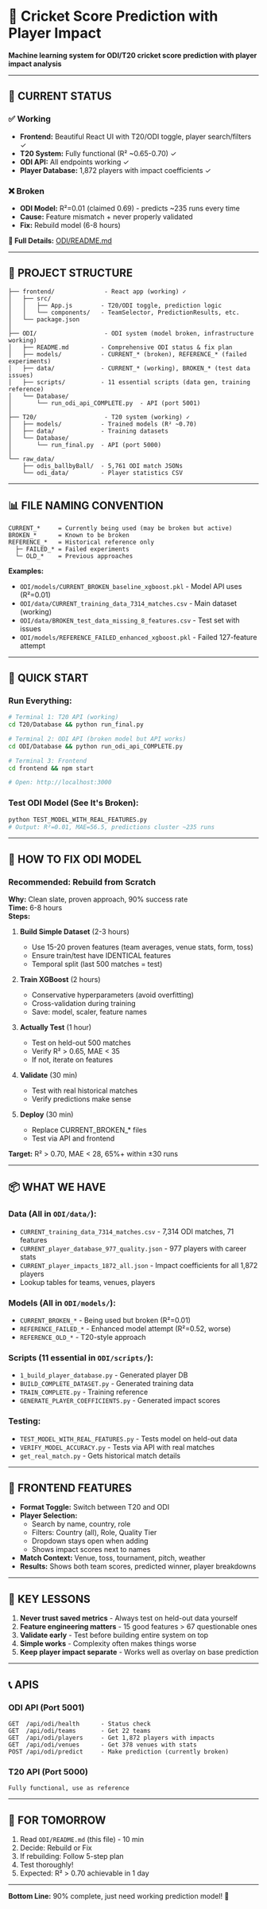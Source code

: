 # 🏏 Cricket Score Prediction with Player Impact

**Machine learning system for ODI/T20 cricket score prediction with player impact analysis**

---

## 🚨 **CURRENT STATUS**

### ✅ **Working**
- **Frontend:** Beautiful React UI with T20/ODI toggle, player search/filters ✓
- **T20 System:** Fully functional (R² ~0.65-0.70) ✓
- **ODI API:** All endpoints working ✓
- **Player Database:** 1,872 players with impact coefficients ✓

### ❌ **Broken**
- **ODI Model:** R²=0.01 (claimed 0.69) - predicts ~235 runs every time
- **Cause:** Feature mismatch + never properly validated
- **Fix:** Rebuild model (6-8 hours)

**📄 Full Details:** [ODI/README.md](ODI/README.md)

---

## 🎯 **PROJECT STRUCTURE**

```
├── frontend/              - React app (working) ✓
│   ├── src/
│   │   ├── App.js        - T20/ODI toggle, prediction logic
│   │   └── components/   - TeamSelector, PredictionResults, etc.
│   └── package.json
│
├── ODI/                   - ODI system (model broken, infrastructure working)
│   ├── README.md         - Comprehensive ODI status & fix plan
│   ├── models/           - CURRENT_* (broken), REFERENCE_* (failed experiments)
│   ├── data/             - CURRENT_* (working), BROKEN_* (test data issues)
│   ├── scripts/          - 11 essential scripts (data gen, training reference)
│   └── Database/
│       └── run_odi_api_COMPLETE.py  - API (port 5001)
│
├── T20/                   - T20 system (working) ✓
│   ├── models/           - Trained models (R² ~0.70)
│   ├── data/             - Training datasets
│   └── Database/
│       └── run_final.py  - API (port 5000)
│
└── raw_data/
    ├── odis_ballbyBall/  - 5,761 ODI match JSONs
    └── odi_data/         - Player statistics CSV
```

---

## 📊 **FILE NAMING CONVENTION**

```
CURRENT_*     = Currently being used (may be broken but active)
BROKEN_*      = Known to be broken
REFERENCE_*   = Historical reference only
  ├─ FAILED_* = Failed experiments
  └─ OLD_*    = Previous approaches
```

**Examples:**
- `ODI/models/CURRENT_BROKEN_baseline_xgboost.pkl` - Model API uses (R²=0.01)
- `ODI/data/CURRENT_training_data_7314_matches.csv` - Main dataset (working)
- `ODI/data/BROKEN_test_data_missing_8_features.csv` - Test set with issues
- `ODI/models/REFERENCE_FAILED_enhanced_xgboost.pkl` - Failed 127-feature attempt

---

## 🚀 **QUICK START**

### **Run Everything:**
```bash
# Terminal 1: T20 API (working)
cd T20/Database && python run_final.py

# Terminal 2: ODI API (broken model but API works)
cd ODI/Database && python run_odi_api_COMPLETE.py

# Terminal 3: Frontend
cd frontend && npm start

# Open: http://localhost:3000
```

### **Test ODI Model (See It's Broken):**
```bash
python TEST_MODEL_WITH_REAL_FEATURES.py
# Output: R²=0.01, MAE=56.5, predictions cluster ~235 runs
```

---

## 🔧 **HOW TO FIX ODI MODEL**

### **Recommended: Rebuild from Scratch**

**Why:** Clean slate, proven approach, 90% success rate  
**Time:** 6-8 hours  
**Steps:**

1. **Build Simple Dataset** (2-3 hours)
   - Use 15-20 proven features (team averages, venue stats, form, toss)
   - Ensure train/test have IDENTICAL features
   - Temporal split (last 500 matches = test)

2. **Train XGBoost** (2 hours)
   - Conservative hyperparameters (avoid overfitting)
   - Cross-validation during training
   - Save: model, scaler, feature names

3. **Actually Test** (1 hour)
   - Test on held-out 500 matches
   - Verify R² > 0.65, MAE < 35
   - If not, iterate on features

4. **Validate** (30 min)
   - Test with real historical matches
   - Verify predictions make sense

5. **Deploy** (30 min)
   - Replace CURRENT_BROKEN_* files
   - Test via API and frontend

**Target:** R² > 0.70, MAE < 28, 65%+ within ±30 runs

---

## 📦 **WHAT WE HAVE**

### **Data (All in `ODI/data/`):**
- `CURRENT_training_data_7314_matches.csv` - 7,314 ODI matches, 71 features
- `CURRENT_player_database_977_quality.json` - 977 players with career stats
- `CURRENT_player_impacts_1872_all.json` - Impact coefficients for all 1,872 players
- Lookup tables for teams, venues, players

### **Models (All in `ODI/models/`):**
- `CURRENT_BROKEN_*` - Being used but broken (R²=0.01)
- `REFERENCE_FAILED_*` - Enhanced model attempt (R²=0.52, worse)
- `REFERENCE_OLD_*` - T20-style approach

### **Scripts (11 essential in `ODI/scripts/`):**
- `1_build_player_database.py` - Generated player DB
- `BUILD_COMPLETE_DATASET.py` - Generated training data
- `TRAIN_COMPLETE.py` - Training reference
- `GENERATE_PLAYER_COEFFICIENTS.py` - Generated impact scores

### **Testing:**
- `TEST_MODEL_WITH_REAL_FEATURES.py` - Tests model on held-out data
- `VERIFY_MODEL_ACCURACY.py` - Tests via API with real matches
- `get_real_match.py` - Gets historical match details

---

## 🎨 **FRONTEND FEATURES**

- **Format Toggle:** Switch between T20 and ODI
- **Player Selection:** 
  - Search by name, country, role
  - Filters: Country (all), Role, Quality Tier
  - Dropdown stays open when adding
  - Shows impact scores next to names
- **Match Context:** Venue, toss, tournament, pitch, weather
- **Results:** Shows both team scores, predicted winner, player breakdowns

---

## 🔑 **KEY LESSONS**

1. **Never trust saved metrics** - Always test on held-out data yourself
2. **Feature engineering matters** - 15 good features > 67 questionable ones
3. **Validate early** - Test before building entire system on top
4. **Simple works** - Complexity often makes things worse
5. **Keep player impact separate** - Works well as overlay on base prediction

---

## 📞 **APIS**

### **ODI API** (Port 5001)
```
GET  /api/odi/health      - Status check
GET  /api/odi/teams       - Get 22 teams
GET  /api/odi/players     - Get 1,872 players with impacts
GET  /api/odi/venues      - Get 378 venues with stats
POST /api/odi/predict     - Make prediction (currently broken)
```

### **T20 API** (Port 5000)
```
Fully functional, use as reference
```

---

## 📝 **FOR TOMORROW**

1. Read `ODI/README.md` (this file) - 10 min
2. Decide: Rebuild or Fix
3. If rebuilding: Follow 5-step plan
4. Test thoroughly!
5. Expected: R² > 0.70 achievable in 1 day

---

**Bottom Line:** 90% complete, just need working prediction model! 🎯
